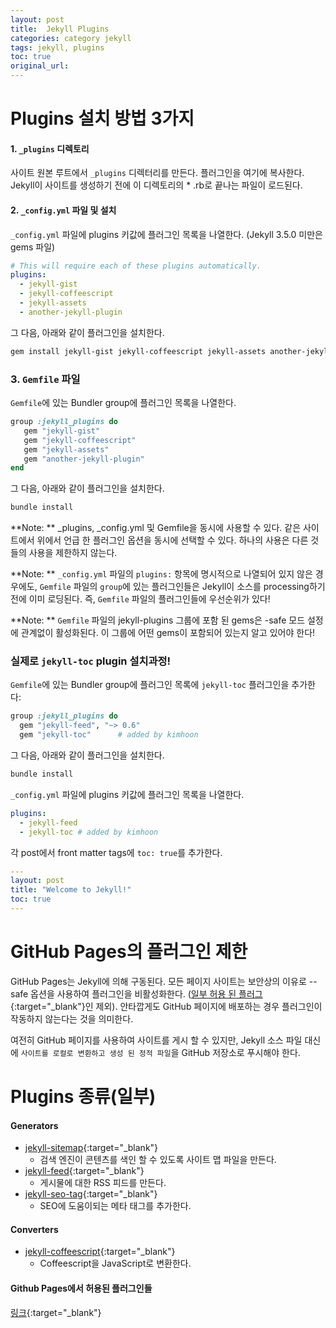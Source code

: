 ```yaml
---
layout: post
title:  Jekyll Plugins
categories: category jekyll
tags: jekyll, plugins
toc: true
original_url:
---
```


# Plugins 설치 방법 3가지

#### 1. `_plugins` 디렉토리
사이트 원본 루트에서 `_plugins` 디렉터리를 만든다.
플러그인을 여기에 복사한다.
Jekyll이 사이트를 생성하기 전에 이 디렉토리의 * .rb로 끝나는 파일이 로드된다.

#### 2. `_config.yml` 파일 및 설치
`_config.yml` 파일에 plugins 키값에 플러그인 목록을 나열한다.
(Jekyll 3.5.0 미만은 gems 파일)

```yaml
# This will require each of these plugins automatically.
plugins:
  - jekyll-gist
  - jekyll-coffeescript
  - jekyll-assets
  - another-jekyll-plugin
```

그 다음, 아래와 같이 플러그인을 설치한다.
```sh
gem install jekyll-gist jekyll-coffeescript jekyll-assets another-jekyll-plugin
```

### 3. `Gemfile` 파일
`Gemfile`에 있는 Bundler group에 플러그인 목록을 나열한다.
```ruby
group :jekyll_plugins do
   gem "jekyll-gist"
   gem "jekyll-coffeescript"
   gem "jekyll-assets"
   gem "another-jekyll-plugin"
end
```

그 다음, 아래와 같이 플러그인을 설치한다.
```sh
bundle install
```

**Note: **
_plugins, _config.yml 및 Gemfile을 동시에 사용할 수 있다.
같은 사이트에서 위에서 언급 한 플러그인 옵션을 동시에 선택할 수 있다.
하나의 사용은 다른 것들의 사용을 제한하지 않는다.

**Note: **
`_config.yml` 파일의 `plugins:` 항목에 명시적으로 나열되어 있지 않은 경우에도,
`Gemfile` 파일의 `group`에 있는 플러그인들은 Jekyll이 소스를 processing하기 전에 이미 로딩된다.
즉, `Gemfile` 파일의 플러그인들에 우선순위가 있다!


**Note: **
`Gemfile` 파일의 jekyll-plugins 그룹에 포함 된 gems은 -safe 모드 설정에 관계없이 활성화된다.
이 그룹에 어떤 gems이 포함되어 있는지 알고 있어야 한다!


### 실제로 `jekyll-toc` plugin 설치과정!
`Gemfile`에 있는 Bundler group에 플러그인 목록에 `jekyll-toc` 플러그인을 추가한다:
```ruby
group :jekyll_plugins do
  gem "jekyll-feed", "~> 0.6"
  gem "jekyll-toc"      # added by kimhoon
```

그 다음, 아래와 같이 플러그인을 설치한다.
```sh
bundle install
```

`_config.yml` 파일에 plugins 키값에 플러그인 목록을 나열한다.

```yaml
plugins:
  - jekyll-feed
  - jekyll-toc # added by kimhoon
```

각 post에서 front matter tags에  `toc: true`를 추가한다.

```yaml
---
layout: post
title: "Welcome to Jekyll!"
toc: true
---
```



# GitHub Pages의 플러그인 제한
GitHub Pages는 Jekyll에 의해 구동된다.
모든 페이지 사이트는 보안상의 이유로 --safe 옵션을 사용하여 플러그인을 비활성화한다.
([일부 허용 된 플러그](https://pages.github.com/versions/){:target="_blank"}인 제외).
안타깝게도 GitHub 페이지에 배포하는 경우 플러그인이 작동하지 않는다는 것을 의미한다.

여전히 GitHub 페이지를 사용하여 사이트를 게시 할 수 있지만,
Jekyll 소스 파일 대신에 `사이트를 로컬로 변환하고 생성 된 정적 파일`을 GitHub 저장소로 푸시해야 한다.



# Plugins 종류(일부)

#### Generators
- [jekyll-sitemap](https://github.com/jekyll/jekyll-sitemap){:target="_blank"}
  - 검색 엔진이 콘텐츠를 색인 할 수 있도록 사이트 맵 파일을 만든다.
- [jekyll-feed](https://github.com/jekyll/jekyll-feed){:target="_blank"}
  - 게시물에 대한 RSS 피드를 만든다.
- [jekyll-seo-tag](https://github.com/jekyll/jekyll-seo-tag){:target="_blank"}
  - SEO에 도움이되는 메타 태그를 추가한다.

#### Converters
- [jekyll-coffeescript](https://github.com/jekyll/jekyll-coffeescript){:target="_blank"}
  - Coffeescript을 JavaScript로 변환한다.

#### Github Pages에서 허용된 플러그인들
[링크](https://pages.github.com/versions/){:target="_blank"}
